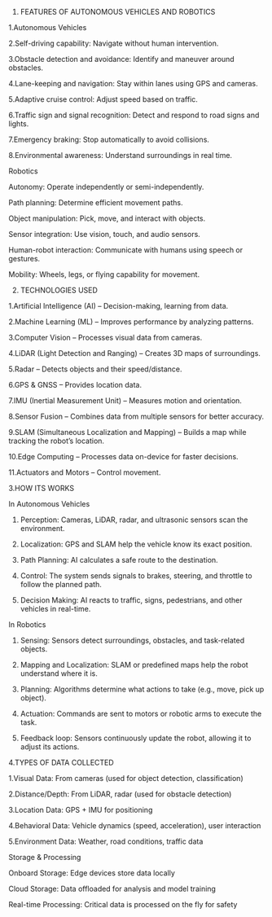 1. FEATURES OF AUTONOMOUS VEHICLES AND ROBOTICS

1.Autonomous Vehicles

2.Self-driving capability: Navigate without human intervention.

3.Obstacle detection and avoidance: Identify and maneuver around obstacles.

4.Lane-keeping and navigation: Stay within lanes using GPS and cameras.

5.Adaptive cruise control: Adjust speed based on traffic.

6.Traffic sign and signal recognition: Detect and respond to road signs and lights.

7.Emergency braking: Stop automatically to avoid collisions.

8.Environmental awareness: Understand surroundings in real time.


Robotics

Autonomy: Operate independently or semi-independently.

Path planning: Determine efficient movement paths.

Object manipulation: Pick, move, and interact with objects.

Sensor integration: Use vision, touch, and audio sensors.

Human-robot interaction: Communicate with humans using speech or gestures.

Mobility: Wheels, legs, or flying capability for movement.




2. TECHNOLOGIES USED

1.Artificial Intelligence (AI) – Decision-making, learning from data.

2.Machine Learning (ML) – Improves performance by analyzing patterns.

3.Computer Vision – Processes visual data from cameras.

4.LiDAR (Light Detection and Ranging) – Creates 3D maps of surroundings.

5.Radar – Detects objects and their speed/distance.

6.GPS & GNSS – Provides location data.

7.IMU (Inertial Measurement Unit) – Measures motion and orientation.

8.Sensor Fusion – Combines data from multiple sensors for better accuracy.

9.SLAM (Simultaneous Localization and Mapping) – Builds a map while tracking the robot’s location.

10.Edge Computing – Processes data on-device for faster decisions.

11.Actuators and Motors – Control movement.



3.HOW ITS WORKS

In Autonomous Vehicles

1. Perception: Cameras, LiDAR, radar, and ultrasonic sensors scan the environment.


2. Localization: GPS and SLAM help the vehicle know its exact position.


3. Path Planning: AI calculates a safe route to the destination.


4. Control: The system sends signals to brakes, steering, and throttle to follow the planned path.


5. Decision Making: AI reacts to traffic, signs, pedestrians, and other vehicles in real-time.



In Robotics

1. Sensing: Sensors detect surroundings, obstacles, and task-related objects.


2. Mapping and Localization: SLAM or predefined maps help the robot understand where it is.


3. Planning: Algorithms determine what actions to take (e.g., move, pick up object).


4. Actuation: Commands are sent to motors or robotic arms to execute the task.


5. Feedback loop: Sensors continuously update the robot, allowing it to adjust its actions.

4.TYPES OF DATA COLLECTED

1.Visual Data: From cameras (used for object detection, classification)

2.Distance/Depth: From LiDAR, radar (used for obstacle detection)

3.Location Data: GPS + IMU for positioning

4.Behavioral Data: Vehicle dynamics (speed, acceleration), user interaction

5.Environment Data: Weather, road conditions, traffic data

Storage & Processing

Onboard Storage: Edge devices store data locally

Cloud Storage: Data offloaded for analysis and model training

Real-time Processing: Critical data is processed on the fly for safety
